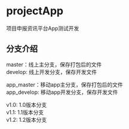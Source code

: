 # projectApp

项目申报资讯平台App测试开发

## 分支介绍

<p>
master：线上主分支，保存打包后的文件<br/>
develop: 线上开发分支，保存开发文件
</p>

<p>
app_master：移动app主分支，保存打包后的文件<br/>
app_develop: 移动app开发分支，保存开发文件
</p>

<p>
v1.0: 1.0版本分支<br/>
v1.1: 1.1版本分支<br/>
v1.2: 1.2版本分支
</p>